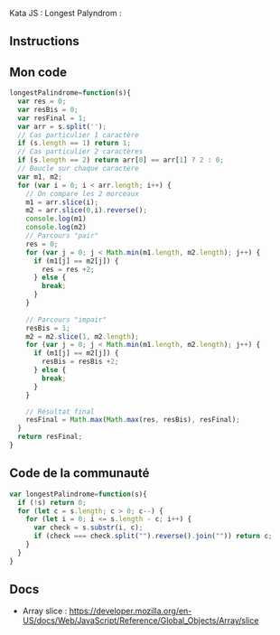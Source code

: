 Kata JS : Longest Palyndrom : 

## Instructions

## Mon code
```js
longestPalindrome=function(s){
  var res = 0;
  var resBis = 0;
  var resFinal = 1;
  var arr = s.split('');
  // Cas particulier 1 caractère
  if (s.length == 1) return 1;
  // Cas particulier 2 caractères
  if (s.length == 2) return arr[0] == arr[1] ? 2 : 0;
  // Boucle sur chaque caractère
  var m1, m2;
  for (var i = 0; i < arr.length; i++) {
    // On compare les 2 morceaux
    m1 = arr.slice(i);
    m2 = arr.slice(0,i).reverse();
    console.log(m1)
    console.log(m2)
    // Parcours "pair"
    res = 0;
    for (var j = 0; j < Math.min(m1.length, m2.length); j++) {
      if (m1[j] == m2[j]) {
        res = res +2;
      } else {
        break;
      }
    }
    
    // Parcours "impair"
    resBis = 1;
    m2 = m2.slice(1, m2.length);
    for (var j = 0; j < Math.min(m1.length, m2.length); j++) {
      if (m1[j] == m2[j]) {
        resBis = resBis +2;
      } else {
        break;
      }
    }

    // Résultat final
    resFinal = Math.max(Math.max(res, resBis), resFinal);
  }
  return resFinal;
}
```

## Code de la communauté
```js
var longestPalindrome=function(s){
  if (!s) return 0;
  for (let c = s.length; c > 0; c--) {
    for (let i = 0; i <= s.length - c; i++) {
      var check = s.substr(i, c);
      if (check === check.split("").reverse().join("")) return c;
    }
  }
}
```

## Docs
- Array slice : https://developer.mozilla.org/en-US/docs/Web/JavaScript/Reference/Global_Objects/Array/slice
